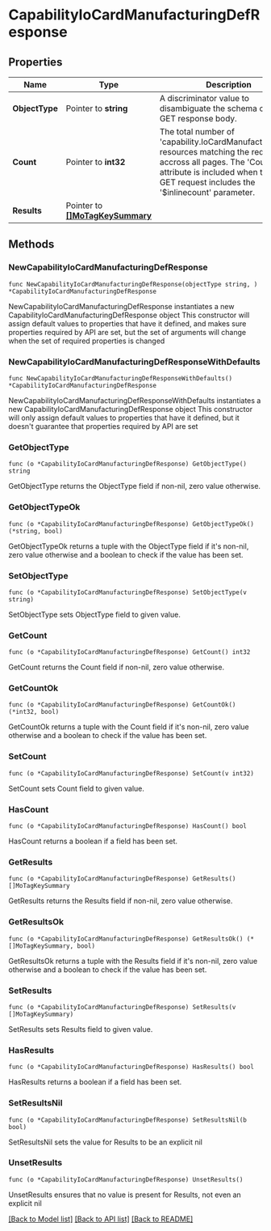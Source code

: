 # CapabilityIoCardManufacturingDefResponse

## Properties

Name | Type | Description | Notes
------------ | ------------- | ------------- | -------------
**ObjectType** | Pointer to **string** | A discriminator value to disambiguate the schema of a HTTP GET response body. | 
**Count** | Pointer to **int32** | The total number of &#39;capability.IoCardManufacturingDef&#39; resources matching the request, accross all pages. The &#39;Count&#39; attribute is included when the HTTP GET request includes the &#39;$inlinecount&#39; parameter. | [optional] 
**Results** | Pointer to [**[]MoTagKeySummary**](MoTagKeySummary.md) |  | [optional] 

## Methods

### NewCapabilityIoCardManufacturingDefResponse

`func NewCapabilityIoCardManufacturingDefResponse(objectType string, ) *CapabilityIoCardManufacturingDefResponse`

NewCapabilityIoCardManufacturingDefResponse instantiates a new CapabilityIoCardManufacturingDefResponse object
This constructor will assign default values to properties that have it defined,
and makes sure properties required by API are set, but the set of arguments
will change when the set of required properties is changed

### NewCapabilityIoCardManufacturingDefResponseWithDefaults

`func NewCapabilityIoCardManufacturingDefResponseWithDefaults() *CapabilityIoCardManufacturingDefResponse`

NewCapabilityIoCardManufacturingDefResponseWithDefaults instantiates a new CapabilityIoCardManufacturingDefResponse object
This constructor will only assign default values to properties that have it defined,
but it doesn't guarantee that properties required by API are set

### GetObjectType

`func (o *CapabilityIoCardManufacturingDefResponse) GetObjectType() string`

GetObjectType returns the ObjectType field if non-nil, zero value otherwise.

### GetObjectTypeOk

`func (o *CapabilityIoCardManufacturingDefResponse) GetObjectTypeOk() (*string, bool)`

GetObjectTypeOk returns a tuple with the ObjectType field if it's non-nil, zero value otherwise
and a boolean to check if the value has been set.

### SetObjectType

`func (o *CapabilityIoCardManufacturingDefResponse) SetObjectType(v string)`

SetObjectType sets ObjectType field to given value.


### GetCount

`func (o *CapabilityIoCardManufacturingDefResponse) GetCount() int32`

GetCount returns the Count field if non-nil, zero value otherwise.

### GetCountOk

`func (o *CapabilityIoCardManufacturingDefResponse) GetCountOk() (*int32, bool)`

GetCountOk returns a tuple with the Count field if it's non-nil, zero value otherwise
and a boolean to check if the value has been set.

### SetCount

`func (o *CapabilityIoCardManufacturingDefResponse) SetCount(v int32)`

SetCount sets Count field to given value.

### HasCount

`func (o *CapabilityIoCardManufacturingDefResponse) HasCount() bool`

HasCount returns a boolean if a field has been set.

### GetResults

`func (o *CapabilityIoCardManufacturingDefResponse) GetResults() []MoTagKeySummary`

GetResults returns the Results field if non-nil, zero value otherwise.

### GetResultsOk

`func (o *CapabilityIoCardManufacturingDefResponse) GetResultsOk() (*[]MoTagKeySummary, bool)`

GetResultsOk returns a tuple with the Results field if it's non-nil, zero value otherwise
and a boolean to check if the value has been set.

### SetResults

`func (o *CapabilityIoCardManufacturingDefResponse) SetResults(v []MoTagKeySummary)`

SetResults sets Results field to given value.

### HasResults

`func (o *CapabilityIoCardManufacturingDefResponse) HasResults() bool`

HasResults returns a boolean if a field has been set.

### SetResultsNil

`func (o *CapabilityIoCardManufacturingDefResponse) SetResultsNil(b bool)`

 SetResultsNil sets the value for Results to be an explicit nil

### UnsetResults
`func (o *CapabilityIoCardManufacturingDefResponse) UnsetResults()`

UnsetResults ensures that no value is present for Results, not even an explicit nil

[[Back to Model list]](../README.md#documentation-for-models) [[Back to API list]](../README.md#documentation-for-api-endpoints) [[Back to README]](../README.md)



